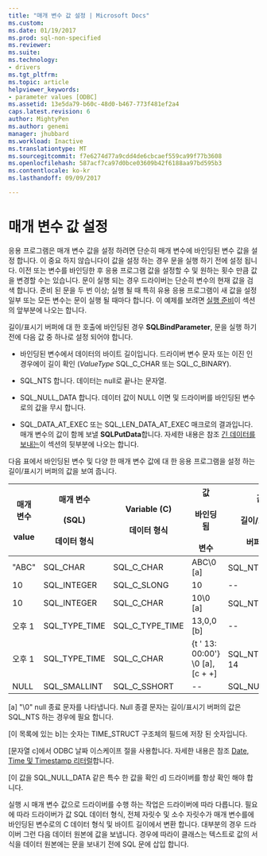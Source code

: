 ```yaml
---
title: "매개 변수 값 설정 | Microsoft Docs"
ms.custom: 
ms.date: 01/19/2017
ms.prod: sql-non-specified
ms.reviewer: 
ms.suite: 
ms.technology:
- drivers
ms.tgt_pltfrm: 
ms.topic: article
helpviewer_keywords:
- parameter values [ODBC]
ms.assetid: 13e5da79-b60c-48d0-b467-773f481ef2a4
caps.latest.revision: 6
author: MightyPen
ms.author: genemi
manager: jhubbard
ms.workload: Inactive
ms.translationtype: MT
ms.sourcegitcommit: f7e6274d77a9cdd4de6cbcaef559ca99f77b3608
ms.openlocfilehash: 587acf7ca97d0bce03609b42f6188aa97bd595b3
ms.contentlocale: ko-kr
ms.lasthandoff: 09/09/2017

---
```

# <a name="setting-parameter-values"></a>매개 변수 값 설정
응용 프로그램은 매개 변수 값을 설정 하려면 단순히 매개 변수에 바인딩된 변수 값을 설정 합니다. 이 중요 하지 않습니다이 값을 설정 하는 경우 문을 실행 하기 전에 설정 됩니다. 이전 또는 변수를 바인딩한 후 응용 프로그램 값을 설정할 수 및 원하는 횟수 만큼 값을 변경할 수는 있습니다. 문이 실행 되는 경우 드라이버는 단순히 변수의 현재 값을 검색 합니다. 준비 된 문을 두 번 이상; 실행 될 때 특히 유용 응용 프로그램이 새 값을 설정 일부 또는 모든 변수는 문이 실행 될 때마다 합니다. 이 예제를 보려면 [실행 준비](../../../odbc/reference/develop-app/prepared-execution-odbc.md)이 섹션의 앞부분에 나오는 합니다.  
  
 길이/표시기 버퍼에 대 한 호출에 바인딩된 경우 **SQLBindParameter**, 문을 실행 하기 전에 다음 값 중 하나로 설정 되어야 합니다.  
  
-   바인딩된 변수에서 데이터의 바이트 길이입니다. 드라이버 변수 문자 또는 이진 인 경우에이 길이 확인 (*ValueType* SQL_C_CHAR 또는 SQL_C_BINARY).  
  
-   SQL_NTS 합니다. 데이터는 null로 끝나는 문자열.  
  
-   SQL_NULL_DATA 합니다. 데이터 값이 NULL 이면 및 드라이버를 바인딩된 변수로의 값을 무시 합니다.  
  
-   SQL_DATA_AT_EXEC 또는 SQL_LEN_DATA_AT_EXEC 매크로의 결과입니다. 매개 변수의 값이 함께 보낼 **SQLPutData**합니다. 자세한 내용은 참조 [긴 데이터를 보내는](../../../odbc/reference/develop-app/sending-long-data.md)이 섹션의 뒷부분에 나오는 합니다.  
  
 다음 표에서 바인딩된 변수 및 다양 한 매개 변수 값에 대 한 응용 프로그램을 설정 하는 길이/표시기 버퍼의 값을 보여 줍니다.  
  
|매개 변수<br /><br /> value|매개 변수<br /><br /> (SQL)<br /><br /> 데이터 형식|Variable (C)<br /><br /> 데이터 형식|값<br /><br /> 바인딩됨<br /><br /> 변수|값<br /><br /> 길이/표시기<br /><br /> 버퍼 [d]|  
|-------------------------|-----------------------------------------|----------------------------------|-------------------------------------|----------------------------------------------------|  
|"ABC"|SQL_CHAR|SQL_C_CHAR|ABC\0 [a]|SQL_NTS 또는 3|  
|10|SQL_INTEGER|SQL_C_SLONG|10|--|  
|10|SQL_INTEGER|SQL_C_CHAR|10\0 [a]|SQL_NTS 또는 2|  
|오후 1|SQL_TYPE_TIME|SQL_C_TYPE_TIME|13,0,0 [b]|--|  
|오후 1|SQL_TYPE_TIME|SQL_C_CHAR|{t ' 13: 00:00'} \0 [a], [c + +]|SQL_NTS 또는 14|  
|NULL|SQL_SMALLINT|SQL_C_SSHORT|--|SQL_NULL_DATA|  
  
 [a] "\0" null 종료 문자를 나타냅니다. Null 종결 문자는 길이/표시기 버퍼의 값은 SQL_NTS 하는 경우에 필요 합니다.  
  
 [이 목록에 있는 b]는 숫자는 TIME_STRUCT 구조체의 필드에 저장 된 숫자입니다.  
  
 [문자열 c]에서 ODBC 날짜 이스케이프 절을 사용합니다. 자세한 내용은 참조 [Date, Time 및 Timestamp 리터럴](../../../odbc/reference/develop-app/date-time-and-timestamp-literals.md)합니다.  
  
 [이 값을 SQL_NULL_DATA 같은 특수 한 값을 확인 d] 드라이버를 항상 확인 해야 합니다.  
  
 실행 시 매개 변수 값으로 드라이버를 수행 하는 작업은 드라이버에 따라 다릅니다. 필요에 따라 드라이버가 값 SQL 데이터 형식, 전체 자릿수 및 소수 자릿수가 매개 변수를에 바인딩된 변수로의 C 데이터 형식 및 바이트 길이에서 변환 합니다. 대부분의 경우 드라이버 그런 다음 데이터 원본에 값을 보냅니다. 경우에 따라이 클래스는 텍스트로 값의 서식을 데이터 원본에는 문을 보내기 전에 SQL 문에 삽입 합니다.

